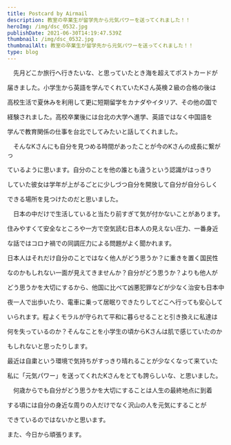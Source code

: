```yaml
---
title: Postcard by Airmail
description: 教室の卒業生が留学先から元気パワーを送ってくれました！！
heroImg: /img/dsc_0532.jpg
publishDate: 2021-06-30T14:19:47.539Z
thumbnail: /img/dsc_0532.jpg
thumbnailAlt: 教室の卒業生が留学先から元気パワーを送ってくれました！！
type: blog
---
```

　先月どこか旅行へ行きたいな、と思っていたとき海を超えてポストカードが

届きました。小学生から英語を学んでくれていたKさん英検２級の合格の後は

高校生活で夏休みを利用して更に短期留学をカナダやイタリア、その他の国で

経験されました。高校卒業後には台北の大学へ進学、英語ではなく中国語を

学んで教育関係の仕事を台北でしてみたいと話してくれました。

　そんなKさんにも自分を見つめる時間があったことが今のKさんの成長に繋がっ

ているように思います。自分のことを他の誰とも違うという認識がはっきり

していた彼女は学年が上がるごとに少しづつ自分を開放して自分が自分らしく

できる場所を見つけたのだと思いました。

　日本の中だけで生活していると当たり前すぎて気が付かないことがあります。

住みやすくて安全なところや一方で空気読む日本人の見えない圧力、一番身近

な話ではコロナ禍での同調圧力による問題がよく聞かれます。

日本人はそれだけ自分のことではなく他人がどう思うか？に重きを置く国民性

なのかもしれない一面が見えてきませんか？自分がどう思うか？よりも他人が

どう思うかを大切にするから、他国に比べて凶悪犯罪などが少なく治安も日本中

夜一人で出歩いたり、電車に乗って居眠りできたりしてどこへ行っても安心して

いられます。程よくモラルが守られて平和に暮らせることと引き換えに私達は

何を失っているのか？そんなことを小学生の頃からKさんは肌で感じていたのか

もしれないと思ったりします。

最近は自粛という環境で気持ちがすっきり晴れることが少なくなって来ていた

私に「元気パワー」を送ってくれたKさんをとても誇らしいな、と思いました。

　何歳からでも自分がどう思うかを大切にすることは人生の最終地点に到着

する頃には自分の身近な周りの人だけでなく沢山の人を元気にすることが

できているのではないかと思います。

また、今日から頑張ります。